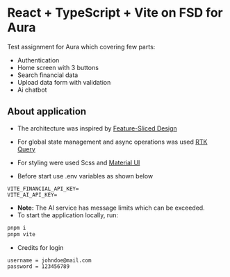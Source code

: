 # React + TypeScript + Vite on FSD for Aura

Test assignment for Aura which covering few parts:

-   Authentication
-   Home screen with 3 buttons
-   Search financial data
-   Upload data form with validation
-   Ai chatbot

## About application

-   The architecture was inspired by [Feature-Sliced Design](https://feature-sliced.design/)

-   For global state management and async operations was used [RTK Query](https://redux-toolkit.js.org/)

-   For styling were used Scss and [Material UI](https://mui.com/)

-   Before start use .env variables as shown below

```.env
VITE_FINANCIAL_API_KEY=
VITE_AI_API_KEY=
```

-   **Note:** The AI service has message limits which can be exceeded.
-   To start the application locally, run:

```bash
pnpm i
pnpm vite
```

-   Credits for login

```
username = johndoe@mail.com
password = 123456789
```
